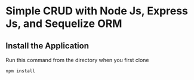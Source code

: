 # Simple CRUD with Node Js, Express Js, and Sequelize ORM

## Install the Application

Run this command from the directory when you first clone

    npm install